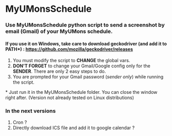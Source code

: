 # MyUMonsSchedule
### Use MyUMonsSchedule python script to send a screenshot by email (Gmail) of your MyUMons schedule.
#### If you use it on Windows, take care to download geckodriver (and add it to PATH*) : https://github.com/mozilla/geckodriver/releases
1) You must modify the script to **CHANGE** the global vars.
2) **DON'T FORGET** to change your Gmail/Google config only for the **SENDER**. There are only 2 easy steps to do.
3) You are prompted for your Gmail password (*sender only*) while running the script.

\* Just run it in the MyUMonsSchedule folder. You can close the window right after.
(Version not already tested on Linux distributions)

### In the next versions
1) Cron ?
2) Directly download ICS file and add it to google calendar ?
